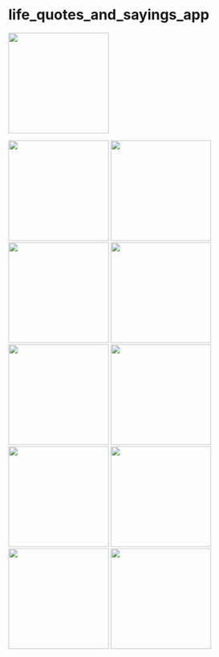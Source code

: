 # life_quotes_and_sayings_app





<img src="" width="200px">


<img src="https://user-images.githubusercontent.com/118456066/220855448-f1d8f986-6fd3-4ff9-9ed8-c48a2609f34a.jpg" width="200px">          <img src="https://user-images.githubusercontent.com/118456066/220855468-9e57b0ee-2937-4c6f-a54c-d6c59659e4c7.jpg" width="200px">          <img src="https://user-images.githubusercontent.com/118456066/220855788-b950f8d1-ddd8-4f0c-9642-292384f3ae14.jpg" width="200px">          <img src="https://user-images.githubusercontent.com/118456066/220855809-2fc339eb-a992-4ab4-84b8-d6bfb685b574.jpg" width="200px">          <img src="https://user-images.githubusercontent.com/118456066/220855822-0b976fd4-9c22-493f-8224-b64fbcf3a2d9.jpg" width="200px">          <img src="https://user-images.githubusercontent.com/118456066/220855838-dd952bf0-3f67-4549-a768-75bbb2d70dd7.jpg" width="200px">          <img src="https://user-images.githubusercontent.com/118456066/220855850-3c5d48a4-7131-4e83-89b7-960db4e7c39f.jpg" width="200px">          <img src="https://user-images.githubusercontent.com/118456066/220855869-023f8659-0006-4e26-9be2-5c7a15e1ceb1.jpg" width="200px">          <img src="https://user-images.githubusercontent.com/118456066/220855900-c8a65de3-0a64-48c3-afe9-ea8995aff995.jpg" width="200px">          <img src="https://user-images.githubusercontent.com/118456066/220855908-0f362cbc-b892-41ac-8854-1aea629df8bf.jpg" width="200px">
